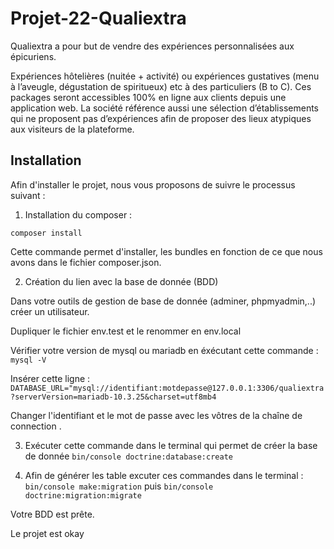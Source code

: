 # Projet-22-Qualiextra


Qualiextra a pour but de vendre des expériences personnalisées aux épicuriens.

Expériences hôtelières (nuitée + activité) ou expériences gustatives (menu à l’aveugle, dégustation de spiritueux) etc à des particuliers (B to C).
Ces packages seront accessibles 100% en ligne aux clients depuis une application web.
La société référence aussi une sélection d’établissements qui ne proposent pas    d’expériences afin de proposer des lieux atypiques aux visiteurs de la plateforme.

## Installation

Afin d'installer le projet, nous vous proposons de suivre le processus suivant :

1. Installation du composer :

`composer install`

Cette commande permet d'installer, les bundles en fonction de ce que nous avons dans le fichier composer.json.

2. Création du lien avec la base de donnée (BDD)

Dans votre outils de gestion de base de donnée (adminer, phpmyadmin,..) créer un utilisateur.

Dupliquer le fichier env.test et le renommer en env.local

Vérifier votre version de mysql ou mariadb en éxécutant cette commande : `mysql -V`

Insérer cette ligne : 
`DATABASE_URL="mysql://identifiant:motdepasse@127.0.0.1:3306/qualiextra?serverVersion=mariadb-10.3.25&charset=utf8mb4`

Changer l'identifiant et le mot de passe avec les vôtres de la chaîne de connection .

3. Exécuter cette commande dans le terminal qui permet de créer la base de donnée
    `bin/console doctrine:database:create`

4. Afin de générer les table excuter ces commandes dans le terminal :
   `bin/console make:migration`
puis `bin/console doctrine:migration:migrate`

Votre BDD est prête.

Le projet est okay
